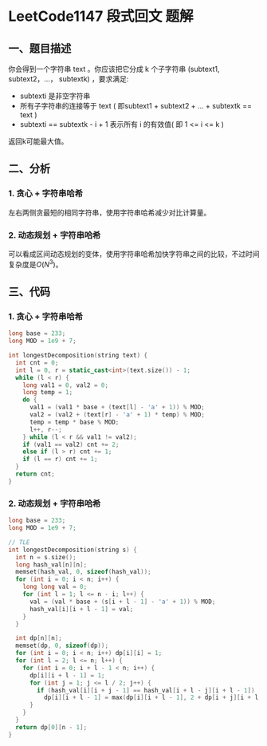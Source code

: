 # LeetCode1147 段式回文 题解

## 一、题目描述

你会得到一个字符串 text 。你应该把它分成 k 个子字符串 (subtext1, subtext2，…， subtextk) ，要求满足:

+ subtexti 是非空字符串
+ 所有子字符串的连接等于 text ( 即subtext1 + subtext2 + ... + subtextk == text )
+ subtexti == subtextk - i + 1 表示所有 i 的有效值( 即 1 <= i <= k )

返回k可能最大值。



## 二、分析

### 1. 贪心 + 字符串哈希

左右两侧贪最短的相同字符串，使用字符串哈希减少对比计算量。

### 2. 动态规划 + 字符串哈希

可以看成区间动态规划的变体，使用字符串哈希加快字符串之间的比较，不过时间复杂度是$O(N^3)$。



## 三、代码

### 1. 贪心 + 字符串哈希

```c++
long base = 233;
long MOD = 1e9 + 7;

int longestDecomposition(string text) {
  int cnt = 0;
  int l = 0, r = static_cast<int>(text.size()) - 1;
  while (l < r) {
    long val1 = 0, val2 = 0;
    long temp = 1;
    do {
      val1 = (val1 * base + (text[l] - 'a' + 1)) % MOD;
      val2 = (val2 + (text[r] - 'a' + 1) * temp) % MOD;
      temp = temp * base % MOD;
      l++, r--;
    } while (l < r && val1 != val2);
    if (val1 == val2) cnt += 2;
    else if (l > r) cnt += 1;
    if (l == r) cnt += 1;
  }
  return cnt;
}
```



### 2. 动态规划 + 字符串哈希

```c++
long base = 233;
long MOD = 1e9 + 7;

// TLE
int longestDecomposition(string s) {
  int n = s.size();
  long hash_val[n][n];
  memset(hash_val, 0, sizeof(hash_val));
  for (int i = 0; i < n; i++) {
    long long val = 0;
    for (int l = 1; l <= n - i; l++) {
      val = (val * base + (s[i + l - 1] - 'a' + 1)) % MOD;
      hash_val[i][i + l - 1] = val;
    }
  }

  int dp[n][n];
  memset(dp, 0, sizeof(dp));
  for (int i = 0; i < n; i++) dp[i][i] = 1;
  for (int l = 2; l <= n; l++) {
    for (int i = 0; i + l - 1 < n; i++) {
      dp[i][i + l - 1] = 1;
      for (int j = 1; j <= l / 2; j++) {
        if (hash_val[i][i + j - 1] == hash_val[i + l - j][i + l - 1])
          dp[i][i + l - 1] = max(dp[i][i + l - 1], 2 + dp[i + j][i + l - j - 1]);
      }
    }
  }
  return dp[0][n - 1];
}
```

